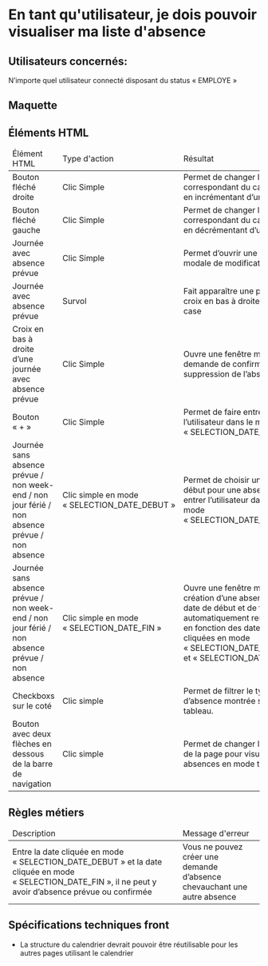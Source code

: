# En tant qu'utilisateur, je dois pouvoir visualiser ma liste d'absence

 ## Utilisateurs concernés:

N’importe quel utilisateur connecté disposant du status « EMPLOYE »

## Maquette



## Éléments HTML

<table>
<thead>
    <tr>
        <td>Élément HTML</td>
        <td>Type d'action</td>
        <td>Résultat</td>
    </tr>
</thead>
<tbody>
    <tr>
        <td>Bouton fléché droite</td>
        <td>Clic Simple</td>
        <td>Permet de changer le mois correspondant du calendrier en incrémentant d’un.</td>
    </tr>
    <tr>
        <td>Bouton fléché gauche</td>
        <td>Clic Simple</td>
        <td>Permet de changer le mois correspondant du calendrier en décrémentant d’un.</td>
    </tr>
    <tr>
        <td>Journée avec absence prévue</td>
        <td>Clic Simple</td>
        <td>Permet d’ouvrir une fenêtre modale de modification</td>
    </tr>
    <tr>
        <td>Journée avec absence prévue</td>
        <td>Survol</td>
        <td>Fait apparaître une petite croix en bas à droite de la case</td>
    </tr>
    <tr>
        <td>Croix en bas à droite d’une journée avec absence prévue</td>
        <td>Clic Simple</td>
        <td>Ouvre une fenêtre modale de demande de confirmation de suppression de l’absence.</td>
    </tr>
    <tr>
        <td>Bouton « + »</td>
        <td>Clic Simple</td>
        <td>Permet de faire entrée l’utilisateur dans le mode « SELECTION_DATE_DEBUT »</td>
    </tr>
    <tr>
        <td>Journée sans absence prévue / non week-end / non jour férié / non absence prévue / non absence</td>
        <td>Clic simple en mode « SELECTION_DATE_DEBUT »</td>
        <td>Permet de choisir une date de début pour une absence. Fait entrer l’utilisateur dans le mode « SELECTION_DATE_FIN »</td>
    </tr>
    <tr>
        <td>Journée sans absence prévue / non week-end / non jour férié / non absence prévue / non absence</td>
        <td>Clic simple en mode « SELECTION_DATE_FIN »</td>
        <td>Ouvre une fenêtre modale de création d’une absence. La date de début et de fin est automatiquement renseignée en fonction des dates cliquées en mode « SELECTION_DATE_DEBUT » et « SELECTION_DATE_FIN »</td>
    </tr>
    <tr>
        <td>Checkboxs sur le coté</td>
        <td>Clic simple</td>
        <td>Permet de filtrer le type d’absence montrée sur le tableau.</td>
    </tr>
    <tr>
        <td>Bouton avec deux flèches en dessous de la barre de navigation</td>
        <td>Clic simple</td>
        <td>Permet de changer le cœur de la page pour visualiser les absences en mode tableau</td>
    </tr>
</tbody>
</table>

## Règles métiers


<table>
<thead>
    <tr>
        <td>Description</td>
        <td>Message d'erreur</td>
    </tr>
</thead>
<tbody>
    <tr>
        <td>Entre la date cliquée en mode « SELECTION_DATE_DEBUT » et la date cliquée en mode « SELECTION_DATE_FIN », il ne peut y avoir d’absence prévue ou confirmée</td>
        <td>Vous ne pouvez créer une demande d’absence chevauchant une autre absence</td>
    </tr>
</tbody>
</table>



## Spécifications techniques front

 * La structure du calendrier devrait pouvoir être réutilisable pour les autres pages utilisant le calendrier

